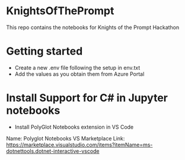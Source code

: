 # KnightsOfThePrompt
This repo contains the notebooks for Knights of the Prompt Hackathon

# Getting started

- Create a new .env file following the setup in env.txt
- Add the values as you obtain them from Azure Portal

# Install Support for C# in Jupyter notebooks
- Install PolyGlot Notebooks extension in VS Code 

Name: Polyglot Notebooks
VS Marketplace Link: https://marketplace.visualstudio.com/items?itemName=ms-dotnettools.dotnet-interactive-vscode
